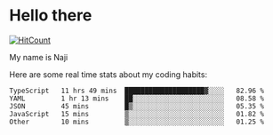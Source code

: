 # Hello there

[![HitCount](http://hits.dwyl.com/na-ji/na-ji.svg)](https://youtu.be/dQw4w9WgXcQ)

My name is Naji

Here are some real time stats about my coding habits:

<!--START_SECTION:waka-->
```text
TypeScript   11 hrs 49 mins  ████████████████████▓░░░░   82.96 % 
YAML         1 hr 13 mins    ██░░░░░░░░░░░░░░░░░░░░░░░   08.58 % 
JSON         45 mins         █▒░░░░░░░░░░░░░░░░░░░░░░░   05.35 % 
JavaScript   15 mins         ▒░░░░░░░░░░░░░░░░░░░░░░░░   01.82 % 
Other        10 mins         ▒░░░░░░░░░░░░░░░░░░░░░░░░   01.25 % 
```
<!--END_SECTION:waka-->
